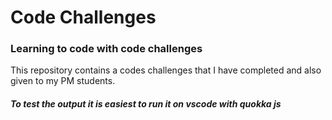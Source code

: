# Code Challenges
### Learning to code with code challenges
This repository contains a codes challenges that I have completed and also given to my PM students.
##### To test the output it is easiest to run it on vscode with quokka js